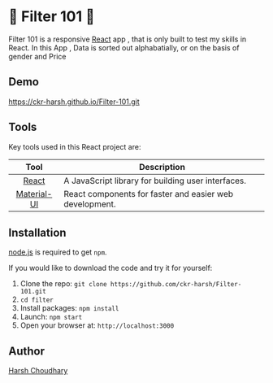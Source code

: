 # 🥇 Filter 101 🥇

Filter 101 is a responsive [React](http://facebook.github.io/react/index.html) app , that is only built to test my skills in React. In this App , Data is sorted out alphabatially, or on the basis of gender and Price

## Demo

https://ckr-harsh.github.io/Filter-101.git

## Tools

Key tools used in this React project are:

|                        Tool                         | Description                                             |
| :-------------------------------------------------: | ------------------------------------------------------- |
| [React](http://facebook.github.io/react/index.html) | A JavaScript library for building user interfaces.      |
|       [Material-UI](https://material-ui.com/)       | React components for faster and easier web development. |

## Installation

[node.js](http://nodejs.org/download/) is required to get `npm`.

If you would like to download the code and try it for yourself:

1. Clone the repo: `git clone https://github.com/ckr-harsh/Filter-101.git`
2. `cd filter`
3. Install packages: `npm install`
4. Launch: `npm start`
5. Open your browser at: `http://localhost:3000`

## Author

[Harsh Choudhary](https://github.com/ckr-Harsh/)
